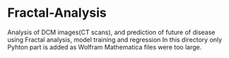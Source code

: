 # Fractal-Analysis
Analysis of DCM images(CT scans), and prediction of future of disease using Fractal analysis, model training and regression
In this directory only Pyhton part is added as Wolfram Mathematica files were too large.
